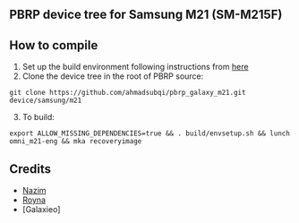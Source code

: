 ## PBRP device tree for Samsung M21 (SM-M215F)

## How to compile

1. Set up the build environment following instructions from [here](https://github.com/PitchBlackRecoveryProject/manifest_pb)
2. Clone the device tree in the root of PBRP source:
```
git clone https://github.com/ahmadsubqi/pbrp_galaxy_m21.git device/samsung/m21
```
3. To build:
```
export ALLOW_MISSING_DEPENDENCIES=true && . build/envsetup.sh && lunch omni_m21-eng && mka recoveryimage 
```
## Credits
- [Nazim](https://github.com/naz664)
- [Royna](https://github.com/Roynas-Android-Playground)
- [Galaxieo]
